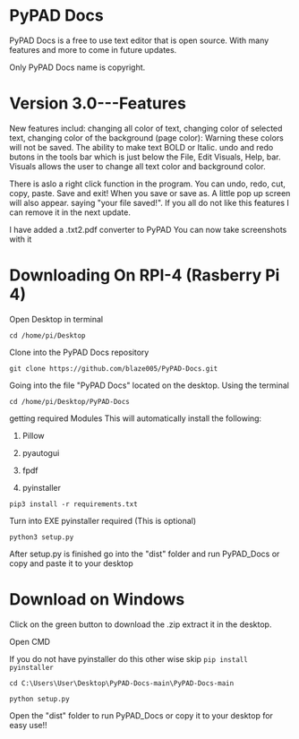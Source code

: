 # PyPAD Docs

PyPAD Docs is a free to use text editor that is open source. With many features and more to come in future updates.

Only PyPAD Docs name is copyright. 

# Version 3.0---Features

New features includ: changing all color of text, changing color of selected text, changing color of the background (page color): Warning these colors will not be saved.  The ability to make text BOLD or Italic. undo and redo butons in the tools bar which is just below the File, Edit Visuals, Help, bar. Visuals  allows the user to change all text color and background color. 

There is aslo a right click function in the program. You can undo, redo, cut, copy, paste. Save and exit! When you save or save as. A little pop up screen will also appear. saying "your file saved!". If you all do not like this features I can remove it in the next update. 



I have added a .txt2.pdf converter to PyPAD
You can now take screenshots with it 


# Downloading On RPI-4 (Rasberry Pi 4)


Open Desktop in terminal
```
cd /home/pi/Desktop
```
Clone into the PyPAD Docs repository
```
git clone https://github.com/blaze005/PyPAD-Docs.git
```
Going into the file "PyPAD Docs" located on the desktop. Using the terminal
```
cd /home/pi/Desktop/PyPAD-Docs
```
getting required Modules
This will automatically install the following:

1. Pillow 

2. pyautogui

3. fpdf

4. pyinstaller
```
pip3 install -r requirements.txt

```

Turn into EXE pyinstaller required (This is optional) 
```
python3 setup.py
```
After setup.py is finished go into the "dist" folder and run PyPAD_Docs or copy and paste it to 
your desktop



# Download on Windows

Click on the green button to download the .zip extract it in the desktop.

Open CMD

If you do not have pyinstaller do this other wise skip ```pip install pyinstaller```

```
cd C:\Users\User\Desktop\PyPAD-Docs-main\PyPAD-Docs-main
```
```
python setup.py
```
Open the "dist" folder to run PyPAD_Docs or copy it to your desktop for easy use!!
